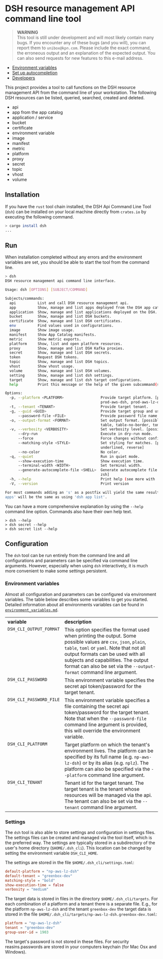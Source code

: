 # DSH resource management API command line tool

> **WARNING**  
> This tool is still under development and will most likely contain many bugs.
> If you encounter any of these bugs (and you will), you can report them to `unibox@kpn.com`.
> Please include the exact command, the erroneous output and an explanation of the expected output.
> You can also send requests for new features to this e-mail address.

* [Environment variables](environment_variables.md)
* [Set up autocompletion](autocompletion.md)
* [Developers](developers.md)

This project provides a tool to call functions on the DSH resource management API from the
command line of your workstation. The following DSH resources can be
listed, queried, searched, created and deleted.

* api
* app from the app catalog
* application / service
* bucket
* certificate
* environment variable
* image
* manifest
* metric
* platform
* proxy
* secret
* topic
* vhost
* volume

## Installation

If you have the `rust` tool chain installed, the DSH Api Command Line Tool (`dsh`) can be
installed on your local machine directly from `crates.io` by executing the following command.

```bash
> cargo install dsh
...
```

## Run

When installation completed without any errors and the environment variables are set,
you should be able to start the tool from the command line.

```bash
> dsh
DSH resource management api command line interface.

Usage: dsh [OPTIONS] [SUBJECT/COMMAND]

Subjects/commands:
  api          List and call DSH resource management api.
  app          Show, manage and list apps deployed from the DSH app catalog.
  application  Show, manage and list applications deployed on the DSH.
  bucket       Show, manage and list DSH buckets.
  certificate  Show, manage and list DSH certificates.
  env          Find values used in configurations.
  image        Show image usage.
  manifest     Show App Catalog manifests.
  metric       Show metric exports.
  platform     Show, list and open platform resources.
  proxy        Show, manage and list DSH Kafka proxies.
  secret       Show, manage and list DSH secrets.
  token        Request DSH tokens.
  topic        Show, manage and list DSH topics.
  vhost        Show vhost usage.
  volume       Show, manage and list DSH volumes.
  setting      Show, manage and list dsh settings.
  target       Show, manage and list dsh target configurations.
  help         Print this message or the help of the given subcommand(s)

Options:
  -p, --platform <PLATFORM>                 Provide target platform. [possible values: np-aws-lz-dsh, poc-aws-dsh,
                                            prod-aws-dsh, prod-aws-lz-dsh, prod-aws-lz-laas, prod-azure-dsh]
  -t, --tenant <TENANT>                     Provide target tenant.
  -g, --guid <GUID>                         Provide target group and user id.
      --password-file <FILE>                Provide password file name.
  -o, --output-format <FORMAT>              Set output format. [possible values: csv, json, json-compact, plain, quiet,
                                            table, table-no-border, toml, toml-compact, yaml]
  -v, --verbosity <VERBOSITY>               Set verbosity level. [possible values: off, low, medium, high]
      --dry-run                             Execute in dry-run mode.
      --force                               Force changes without confirmation.
      --matching-style <STYLE>              Set styling for matches. [possible values: normal, bold, dim, italic,
                                            underlined, reverse]
      --no-color                            No color.
  -q, --quiet                               Run in quiet mode.
      --show-execution-time                 Show execution time.
      --terminal-width <WIDTH>              Set terminal width.
      --generate-autocomplete-file <SHELL>  Generate autocomplete file [possible values: bash, elvish, fish, powershell,
                                            zsh]
  -h, --help                                Print help (see more with '--help')
  -V, --version                             Print version

For most commands adding an 's' as a postfix will yield the same result as using the 'list' subcommand, e.g. using 'dsh
apps' will be the same as using 'dsh app list'.
```

You can have a more comprehensive explanation by using the `--help` command line option.
Commands also have their own help text.

```
> dsh --help
> dsh secret --help
> dsh secret list --help
```

## Configuration

The `dsh` tool can be run entirely from the command line and
all configurations and parameters can be specified via command line arguments.
However, especially when using `dsh` interactively,
it is much more convenient to make some settings persistent.

### Environment variables

Almost all configuration and parameters can be configured via environment variables.
The table below describes some variables to get you started.
Detailed information about all environments variables can be found in
[`environment_variables.md`](environment_variables.md).

<table>
    <tr valign="top">
        <th align="left">variable</th>
        <th align="left">description</th>
    </tr>
    <tr valign="top">
        <td><code>DSH_CLI_OUTPUT_FORMAT</code></td>
        <td>
            This option specifies the format used when printing the output. 
            Some possible values are
            <code>csv</code>, <code>json</code>, <code>plain</code>, <code>table</code>, 
            <code>toml</code> or <code>yaml</code>.
            Note that not all output formats can be used with all subjects and capabilities.
            The output format can also be set via the 
            <code>--output-format</code> command line argument.
        </td>
    </tr>
    <tr valign="top">
        <td><code>DSH_CLI_PASSWORD</code></td>
        <td>
            This environment variable specifies the secret api token/password for the target tenant.
        </td>
    </tr>
    <tr valign="top">
        <td><code>DSH_CLI_PASSWORD_FILE</code></td>
        <td>
            This environment variable specifies a file containing the secret api 
            token/password for the target tenant. 
            Note that when the <code>--password-file</code> command line argument is provided,
            this will override the environment variable. 
        </td>
    </tr>
    <tr valign="top">
        <td><code>DSH_CLI_PLATFORM</code></td>
        <td>
            Target platform on which the tenant's environment lives. 
            The platform can be specified by its full name (e.g. <code>np-aws-lz-dsh</code>) 
            or by its alias (e.g. <code>nplz</code>).
            The platform can also be specified via the 
            <code>--platform</code> command line argument.
        </td>
    </tr>
    <tr valign="top">
        <td><code>DSH_CLI_TENANT</code></td>
        <td>
            Tenant id for the target tenant. The target tenant is the tenant whose resources 
            will be managed via the api.
            The tenant can also be set via the 
            <code>--tenant</code> command line argument.
        </td>
    </tr>
</table>

### Settings

The `dsh` tool is also able to store settings and configuration in settings files.
The settings files can be created and managed via the tool itself, which is the preferred way.
The settings are typically stored in a subdirectory of the user's home directory
(`$HOME/.dsh_cli`).
This location can be changed by setting the environment variable `DSH_CLI_HOME`.

The settings are stored in the file `$HOME/.dsh_cli/settings.toml`:

```toml
default-platform = "np-aws-lz-dsh"
default-tenant = "greenbox-dev"
matching-style = "bold"
show-execution-time = false
verbosity = "medium"
```

The target data is stored in files in the directory `$HOME/.dsh_cli/targets`.
For each combination of a platform and a tenant there is a separate file.
E.g., for the platform `np-aws-lz-dsh` and the tenant `greenbox-dev` the target data is stored in
the file `$HOME/.dsh_cli/targets/np-aws-lz-dsh.greenbox-dev.toml`:

```toml
platform = "np-aws-lz-dsh"
tenant = "greenbox-dev"
group-user-id = 1903
```

The target's password is not stored in these files.
For security reasins.passwords are stored in your computers keychain (for Mac Osx and Windows). 
